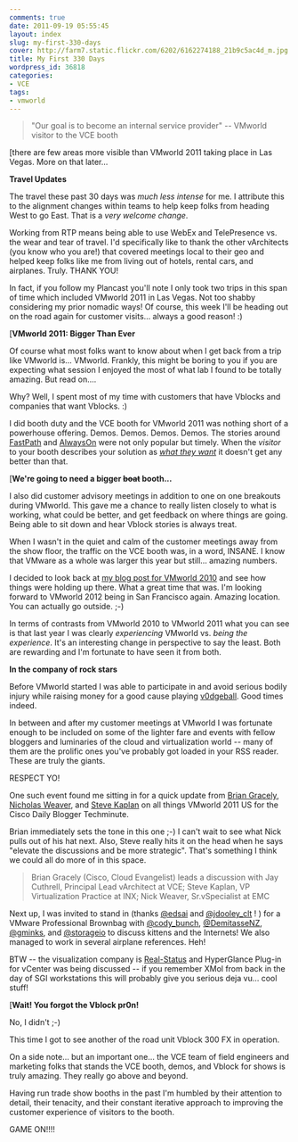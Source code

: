 ```yaml
---
comments: true
date: 2011-09-19 05:55:45
layout: index
slug: my-first-330-days
cover: http://farm7.static.flickr.com/6202/6162274188_21b9c5ac4d_m.jpg
title: My First 330 Days
wordpress_id: 36818
categories:
- VCE
tags:
- vmworld
---
```


> "Our goal is to become an internal service provider" -- VMworld visitor to the VCE booth



[there are few areas more visible than VMworld 2011 taking place in Las Vegas. More on that later...

**Travel Updates**

The travel these past 30 days was _much less intense_ for me. I attribute this to the alignment changes within teams to help keep folks from heading West to go East. That is a _very welcome change_. 

Working from RTP means being able to use WebEx and TelePresence vs. the wear and tear of travel. I'd specifically like to thank the other vArchitects (you know who you are!) that covered meetings local to their geo and helped keep folks like me from living out of hotels, rental cars, and airplanes. Truly. THANK YOU!

In fact, if you follow my Plancast you'll note I only took two trips in this span of time which included VMworld 2011 in Las Vegas. Not too shabby considering my prior nomadic ways! Of course, this week I'll be heading out on the road again for customer visits… always a good reason! :)

[**VMworld 2011: Bigger Than Ever** 

Of course what most folks want to know about when I get back from a trip like VMworld is… VMworld. Frankly, this might be boring to you if you are expecting what session I enjoyed the most of what lab I found to be totally amazing. But read on….

Why? Well, I spent most of my time with customers that have Vblocks and companies that want Vblocks. :) 

I did booth duty and the VCE booth for VMworld 2011 was nothing short of a powerhouse offering. Demos. Demos. Demos. Demos. The stories around [FastPath](http://www.vce.com/fastpath/) and [AlwaysOn](http://blog.aarondelp.com/2011/08/vce-vmwares-alwayson-desktop-solution.html) were not only popular but timely. When the _visitor_ to your booth describes your solution as _[what they want](http://vmforsp.typepad.com/vm-for-service-providers/2011/09/vmworld-2011-invisible-vdi-infrastructure-heres-how.html)_ it doesn't get any better than that.

[**We're going to need a bigger <strike>boat</strike> booth...**

I also did customer advisory meetings in addition to one on one breakouts during VMworld. This gave me a chance to really listen closely to what is working, what could be better, and get feedback on where things are going. Being able to sit down and hear Vblock stories is always treat.

When I wasn't in the quiet and calm of the customer meetings away from the show floor, the traffic on the VCE booth was, in a word, INSANE. I know that VMware as a whole was larger this year but still… amazing numbers. 

I decided to look back at [my blog post for VMworld 2010](http://fudge.org/vmworld-2010/) and see how things were holding up there. What a great time that was. I'm looking forward to VMworld 2012 being in San Francisco again. Amazing location. You can actually go outside. ;-)

In terms of contrasts from VMworld 2010 to VMworld 2011 what you can see is that last year I was clearly _experiencing_ VMworld vs. _being the experience_. It's an interesting change in perspective to say the least.  Both are rewarding and I'm fortunate to have seen it from both.

**In the company of rock stars**

Before VMworld started I was able to participate in and avoid serious bodily injury while raising money for a good cause playing [v0dgeball](https://www.seeuthere.com/rsvp/invitation/invitation.asp?id=/m2c4ec-1710YNCV5FLYX). Good times indeed.

In between and after my customer meetings at VMworld I was fortunate enough to be included on some of the lighter fare and events with fellow bloggers and luminaries of the cloud and virtualization world -- many of them are the prolific ones you've probably got loaded in your RSS reader. These are truly the giants. 

RESPECT YO!

One such event found me sitting in for a quick update from [Brian Gracely](http://www.briangracely.com/), [Nicholas Weaver](http://nickapedia.com/), and [Steve Kaplan](http://www.bythebell.com/) on all things VMworld 2011 US for the Cisco Daily Blogger Techminute.

Brian immediately sets the tone in this one ;-) I can't wait to see what Nick pulls out of his hat next. Also, Steve really hits it on the head when he says "elevate the discussions and be more strategic". That's something I think we could all do more of in this space.





> Brian Gracely (Cisco, Cloud Evangelist) leads a discussion with Jay Cuthrell, Principal Lead vArchitect at VCE; Steve Kaplan, VP Virtualization Practice at INX; Nick Weaver, Sr.vSpecialist at EMC



Next up, I was invited to stand in (thanks [@edsai](http://twitter.com/edsai) and [@jdooley_clt](http://twitter.com/jdooley_clt) ! ) for a VMware Professional Brownbag with [@cody_bunch](http://twitter.com/cody_bunch), [@DemitasseNZ](http://twitter.com/DemitasseNZ), [@gminks](http://twitter.com/gminks), and [@storageio](http://twitter.com/storageio) to discuss kittens and the Internets! We also managed to work in several airplane references. Heh!



BTW -- the visualization company is [Real-Status](http://www.real-status.com/) and HyperGlance Plug-in for vCenter was being discussed -- if you remember XMol from back in the day of SGI workstations this will probably give you serious deja vu… cool stuff!

[**Wait! You forgot the Vblock pr0n!**

No, I didn't ;-) 

This time I got to see another of the road unit Vblock 300 FX in operation. 

On a side note… but an important one… the VCE team of field engineers and marketing folks that stands the VCE booth, demos, and Vblock for shows is truly amazing. They really go above and beyond. 

Having run trade show booths in the past I'm humbled by their attention to detail, their tenacity, and their constant iterative approach to improving the customer experience of visitors to the booth.

GAME ON!!!!
